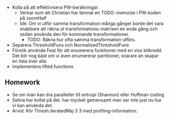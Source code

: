 - Kolla på att effektivisera PW-beräkningar.
	- Verkar som att Christian har lämnat en TODO: memoize i PW-koden på zoomHalf
	- Idé: Om vi utför samma transformation många gånger borde det vara snabbare att räkna ut transformations-matrisen en enda gång och sedan använda den för kommande transformationer. 
		- TODO: Räkna hur ofta samma transformation utförs.
- Separera ThresholdFuns och NormalizedThresholdFuns
- Försök använda Feat för att enumerera funktioner med en viss bitbredd. Det blir nog bäst om vi även enumererar partitioner, snarare än skapar en lista över alla.
- Implementera lifted functions
## Homework

- Se om man kan dra paralleller till entropi (Shannon) eller Huffman coding
- 	Selina har kollat på det. har mycket gemensamt men ser inte just nu hur vi kan använda det. 
- Arvid: Kör Thresh.iteratedMaj 3 3 med profiling-information.
